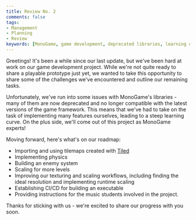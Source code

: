 ```yaml
---
title: Review No. 2
comments: false
tags: 
- Management
- Planning
- Review
keywords: [MonoGame, game development, deprecated libraries, learning curve, Tilemaps, Tiled, physics, enemy system, scaling, texturing, runtime scaling, executable building, CI/CD]
---
```

Greetings! It's been a while since our last update, but we've been hard at work on our game development project. While we're not quite ready to share a playable prototype just yet, we wanted to take this opportunity to share some of the challenges we've encountered and outline our remaining tasks.

Unfortunately, we've run into some issues with MonoGame's libraries - many of them are now deprecated and no longer compatible with the latest versions of the game framework. This means that we've had to take on the task of implementing many features ourselves, leading to a steep learning curve. On the plus side, we'll come out of this project as MonoGame experts!

Moving forward, here's what's on our roadmap:

-   Importing and using tilemaps created with [Tiled](https://www.mapeditor.org/)
-   Implementing physics
-   Building an enemy system
-   Scaling for more levels
-   Improving our texturing and scaling workflows, including finding the ideal resolution and implementing runtime scaling
-   Establishing CI/CD for building an executable
-   Providing instructions for the music students involved in the project.

Thanks for sticking with us - we're excited to share our progress with you soon.